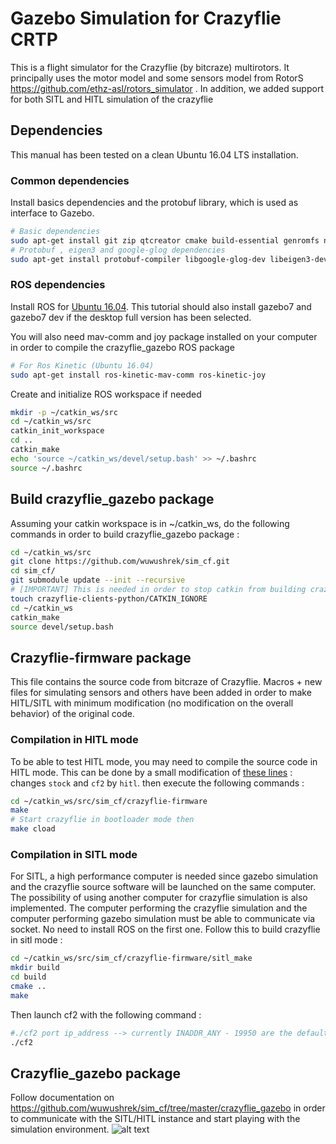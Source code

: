 # Gazebo Simulation for Crazyflie CRTP 

This is a flight simulator for the Crazyflie (by bitcraze) multirotors. It principally uses the motor model and some sensors model from RotorS https://github.com/ethz-asl/rotors_simulator . In addition, we added support for both SITL and HITL simulation of the crazyflie

## Dependencies

This manual has been tested on a clean Ubuntu 16.04 LTS installation.

### Common dependencies

Install basics dependencies and the protobuf library, which is used as interface to Gazebo.
```sh
# Basic dependencies
sudo apt-get install git zip qtcreator cmake build-essential genromfs ninja-build -y
# Protobuf , eigen3 and google-glog dependencies
sudo apt-get install protobuf-compiler libgoogle-glog-dev libeigen3-dev libxml2-utils
```

### ROS dependencies

Install ROS for [Ubuntu 16.04](http://wiki.ros.org/kinetic/Installation/Ubuntu). This tutorial should also install gazebo7 and gazebo7 dev if the desktop full version has been selected.  


You will also need mav-comm and joy package installed on your computer in order to compile the crazyflie_gazebo ROS package
```sh
# For Ros Kinetic (Ubuntu 16.04)
sudo apt-get install ros-kinetic-mav-comm ros-kinetic-joy
```

Create and initialize ROS workspace if needed
```sh
mkdir -p ~/catkin_ws/src
cd ~/catkin_ws/src
catkin_init_workspace
cd ..
catkin_make
echo 'source ~/catkin_ws/devel/setup.bash' >> ~/.bashrc
source ~/.bashrc
```

## Build crazyflie_gazebo package

Assuming your catkin workspace is in ~/catkin_ws, do the following commands in order to build crazyflie_gazebo package : 
```sh
cd ~/catkin_ws/src
git clone https://github.com/wuwushrek/sim_cf.git
cd sim_cf/
git submodule update --init --recursive
# [IMPORTANT] This is needed in order to stop catkin from building crazyflie-clients-python
touch crazyflie-clients-python/CATKIN_IGNORE
cd ~/catkin_ws
catkin_make
source devel/setup.bash
```

## Crazyflie-firmware package

This file contains the source code from bitcraze of Crazyflie. Macros + new files for simulating sensors and others have been added in order to make HITL/SITL with minimum modification (no modification on the overall behavior) of the original code.

### Compilation in HITL mode

To be able to test HITL mode, you may need to compile the source code in HITL mode. This can be done by a small modification of [these lines](https://github.com/wuwushrek/crazyflie-firmware/blob/4789162e399d8f19b21a078f5158a603cf83e15c/Makefile#L32-L33) : changes ```stock``` and ```cf2``` by ```hitl```. then execute the following commands : 
```sh
cd ~/catkin_ws/src/sim_cf/crazyflie-firmware
make
# Start crazyflie in bootloader mode then
make cload
```

### Compilation in SITL mode

For SITL, a high performance computer is needed since gazebo simulation and the crazyflie source software will be launched on the same computer. The possibility of using another computer for crazyflie simulation is also implemented. The computer performing the crazyflie simulation and the computer performing gazebo simulation must be able to communicate via socket. No need to install ROS on the first one.
Follow this to build crazyflie in sitl mode : 
```sh
cd ~/catkin_ws/src/sim_cf/crazyflie-firmware/sitl_make
mkdir build
cd build
cmake ..
make
``` 

Then launch cf2 with the following command : 
```sh
#./cf2 port ip_address --> currently INADDR_ANY - 19950 are the default address/port
./cf2
```

## Crazyflie_gazebo package

Follow documentation on https://github.com/wuwushrek/sim_cf/tree/master/crazyflie_gazebo in order to communicate with the SITL/HITL instance and start playing with the simulation environment.
![alt text](https://github.com/wuwushrek/sim_cf/blob/multi-uav-final/7cfs.gif)
